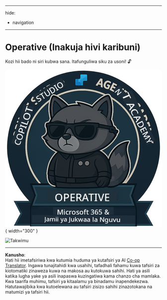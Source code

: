 <!--
CO_OP_TRANSLATOR_METADATA:
{
  "original_hash": "1c5c8f18a1c1ec8fcbbb271403cf2ac6",
  "translation_date": "2025-10-20T00:58:18+00:00",
  "source_file": "docs/operative/README.md",
  "language_code": "sw"
}
-->
---
hide:
- navigation
---

# Operative (Inakuja hivi karibuni)

Kozi hii bado ni siri kubwa sana. Itafunguliwa siku za usoni! 🔓

![Operative](../../../../translated_images/mcs-agent-academy-operative-badge.1366e342a9b895d01f94429b640bca24ed169dbcb9dc099ba149b92825c7a0ac.sw.png){ width="300" }

<!-- markdownlint-disable-next-line MD033 -->
<img src="https://m365-visitor-stats.azurewebsites.net/agent-academy/operative" alt="Takwimu" />

---

**Kanusho**:  
Hati hii imetafsiriwa kwa kutumia huduma ya kutafsiri ya AI [Co-op Translator](https://github.com/Azure/co-op-translator). Ingawa tunajitahidi kwa usahihi, tafadhali fahamu kuwa tafsiri za kiotomatiki zinaweza kuwa na makosa au kutokuwa sahihi. Hati ya asili katika lugha yake ya asili inapaswa kuzingatiwa kama chanzo cha mamlaka. Kwa taarifa muhimu, tafsiri ya kitaalamu ya binadamu inapendekezwa. Hatutawajibika kwa kutoelewana au tafsiri zisizo sahihi zinazotokana na matumizi ya tafsiri hii.